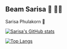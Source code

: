 ## Beam Sarisa  :penguin:	:woman_technologist:

Sarisa Phulakorn 🎄

[![Sarisa's GitHub stats](https://github-readme-stats.vercel.app/api?username=srbeam&show_icons=true&theme=gruvbox_light)](https://github.com/anuraghazra/github-readme-stats)


[![Top Langs](https://github-readme-stats.vercel.app/api/top-langs/?username=srbeam&layout=compact&theme=gruvbox_light)](https://github.com/anuraghazra/github-readme-stats)




<!--
**srbeam/srbeam** is a ✨ _special_ ✨ repository because its `README.md` (this file) appears on your GitHub profile.

Here are some ideas to get you started:

- 🔭 I’m currently working on ...
- 🌱 I’m currently learning ...
- 👯 I’m looking to collaborate on ...
- 🤔 I’m looking for help with ...
- 💬 Ask me about ...
- 📫 How to reach me: ...
- 😄 Pronouns: ...
- ⚡ Fun fact: ...
-->
